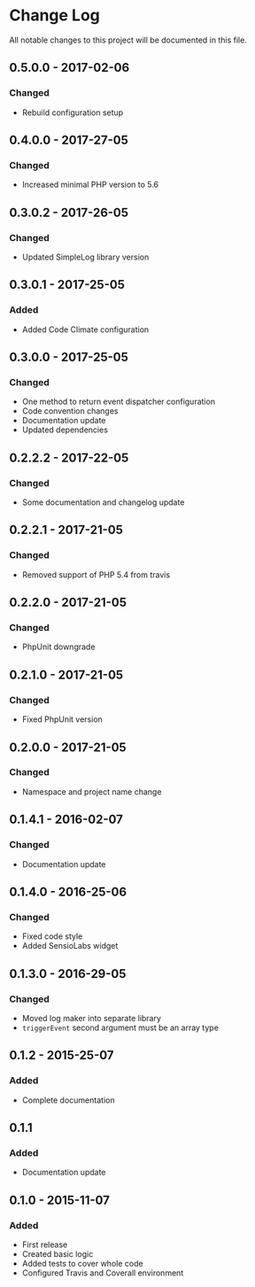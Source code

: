 # Change Log
All notable changes to this project will be documented in this file.

## 0.5.0.0 - 2017-02-06
### Changed
* Rebuild configuration setup

## 0.4.0.0 - 2017-27-05
### Changed
* Increased minimal PHP version to 5.6

## 0.3.0.2 - 2017-26-05
### Changed
* Updated SimpleLog library version

## 0.3.0.1 - 2017-25-05
### Added
* Added Code Climate configuration

## 0.3.0.0 - 2017-25-05
### Changed
* One method to return event dispatcher configuration
* Code convention changes
* Documentation update
* Updated dependencies

## 0.2.2.2 - 2017-22-05
### Changed
* Some documentation and changelog update

## 0.2.2.1 - 2017-21-05
### Changed
* Removed support of PHP 5.4 from travis

## 0.2.2.0 - 2017-21-05
### Changed
* PhpUnit downgrade

## 0.2.1.0 - 2017-21-05
### Changed
* Fixed PhpUnit version

## 0.2.0.0 - 2017-21-05
### Changed
* Namespace and project name change

## 0.1.4.1 - 2016-02-07
### Changed
* Documentation update

## 0.1.4.0 - 2016-25-06
### Changed
* Fixed code style
* Added SensioLabs widget

## 0.1.3.0 - 2016-29-05
### Changed
* Moved log maker into separate library
* `triggerEvent` second argument must be an array type

## 0.1.2 - 2015-25-07
### Added
* Complete documentation

## 0.1.1
### Added
* Documentation update

## 0.1.0 - 2015-11-07
### Added
* First release
* Created basic logic
* Added tests to cover whole code
* Configured Travis and Coverall environment
